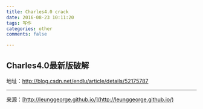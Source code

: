 ```yaml
---
title: Charles4.0 crack
date: 2016-08-23 10:11:20
tags: 写作  
categories: other  
comments: false  

---
```


## Charles4.0最新版破解
地址：http://blog.csdn.net/endlu/article/details/52175787





---
<link rel="stylesheet" href="http://yandex.st/highlightjs/6.1/styles/default.min.css">
<script src="http://yandex.st/highlightjs/6.1/highlight.min.js"></script>
<script>
hljs.tabReplace = ' ';
hljs.initHighlightingOnLoad();
</script>


来源：[http://leunggeorge.github.io/](http://leunggeorge.github.io/)  